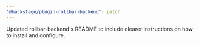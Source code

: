 ```yaml
---
'@backstage/plugin-rollbar-backend': patch
---
```


Updated rollbar-backend's README to include clearer instructions on how to install and configure.
